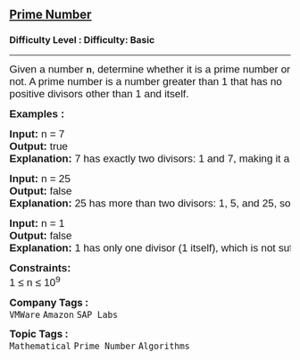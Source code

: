<h2><a href="https://www.geeksforgeeks.org/problems/prime-number2314/1?utm_source=geeksforgeeks&utm_medium=ml_article_practice_tab&utm_campaign=article_practice_tab">Prime Number</a></h2><h3>Difficulty Level : Difficulty: Basic</h3><hr><div class="problems_problem_content__Xm_eO"><p style="font-family: Nunito, Bangla1098, sans-serif;"><span style="font-size: 14pt; font-family: Nunito, Bangla1098, sans-serif;">Given a number <strong style="font-family: &quot;Source Sans 3&quot;, Bangla1098, sans-serif;"><code style="font-family: Nunito, Bangla1098, sans-serif;">n</code></strong>, determine whether it is a prime number or not. A prime number is a number greater than 1 that has no positive divisors other than 1 and itself.</span></p>
<p style="font-family: Nunito, Bangla1098, sans-serif;"><span style="font-size: 14pt; font-family: Nunito, Bangla1098, sans-serif;"><strong style="font-family: &quot;Source Sans 3&quot;, Bangla1098, sans-serif;">Examples :<br style="font-family: Nunito, Bangla1098, sans-serif;"></strong></span></p>
<pre style="font-family: Nunito, Bangla1098, sans-serif;"><span style="font-size: 14pt; font-family: Nunito, Bangla1098, sans-serif;"><strong style="font-family: &quot;Source Sans 3&quot;, Bangla1098, sans-serif;">Input: </strong>n = 7
<strong style="font-family: &quot;Source Sans 3&quot;, Bangla1098, sans-serif;">Output: </strong>true
<strong style="font-family: &quot;Source Sans 3&quot;, Bangla1098, sans-serif;">Explanation: </strong>7 has exactly two divisors: 1 and 7, making it a prime number.</span></pre>
<pre style="font-family: Nunito, Bangla1098, sans-serif;"><span style="font-size: 14pt; font-family: Nunito, Bangla1098, sans-serif;"><strong style="font-family: &quot;Source Sans 3&quot;, Bangla1098, sans-serif;">Input: </strong>n = 25
<strong style="font-family: &quot;Source Sans 3&quot;, Bangla1098, sans-serif;">Output: </strong>false
<strong style="font-family: &quot;Source Sans 3&quot;, Bangla1098, sans-serif;">Explanation: </strong>25 has more than two divisors: 1, 5, and 25, so it is not a prime number.</span></pre>
<pre style="font-family: Nunito, Bangla1098, sans-serif;"><span style="font-size: 14pt; font-family: Nunito, Bangla1098, sans-serif;"><strong style="font-family: &quot;Source Sans 3&quot;, Bangla1098, sans-serif;">Input: </strong>n = 1
<strong style="font-family: &quot;Source Sans 3&quot;, Bangla1098, sans-serif;">Output: </strong>false
<strong style="font-family: &quot;Source Sans 3&quot;, Bangla1098, sans-serif;">Explanation: </strong>1 has only one divisor (1 itself), which is not sufficient for it to be considered prime.</span></pre>
<p style="font-family: Nunito, Bangla1098, sans-serif;"><span style="font-size: 14pt; font-family: Nunito, Bangla1098, sans-serif;"><strong style="font-family: &quot;Source Sans 3&quot;, Bangla1098, sans-serif;">Constraints:</strong><br style="font-family: Nunito, Bangla1098, sans-serif;">1 ≤ n ≤ 10<sup style="font-family: Nunito, Bangla1098, sans-serif;">9</sup></span></p></div><p><span style=font-size:18px><strong>Company Tags : </strong><br><code>VMWare</code>&nbsp;<code>Amazon</code>&nbsp;<code>SAP Labs</code>&nbsp;<br><p><span style=font-size:18px><strong>Topic Tags : </strong><br><code>Mathematical</code>&nbsp;<code>Prime Number</code>&nbsp;<code>Algorithms</code>&nbsp;